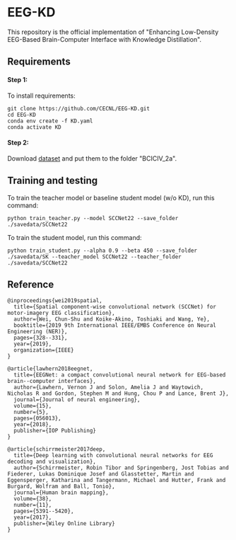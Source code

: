 # EEG-KD

This repository is the official implementation of "Enhancing Low-Density EEG-Based Brain-Computer Interface with Knowledge Distillation". 


## Requirements
#### Step 1:
To install requirements:
```setup
git clone https://github.com/CECNL/EEG-KD.git
cd EEG-KD
conda env create -f KD.yaml
conda activate KD
```
#### Step 2:
Download [dataset](https://www.bbci.de/competition/iv/) and put them to the folder "BCICIV_2a".

## Training and testing

To train the teacher model or baseline student model (w/o KD), run this command:
```train_teacher
python train_teacher.py --model SCCNet22 --save_folder ./savedata/SCCNet22
```

To train the student model, run this command:
```train_student
python train_student.py --alpha 0.9 --beta 450 --save_folder ./savedata/SK --teacher_model SCCNet22 --teacher_folder ./savedata/SCCNet22
```

## Reference

```
@inproceedings{wei2019spatial,
  title={Spatial component-wise convolutional network (SCCNet) for motor-imagery EEG classification},
  author={Wei, Chun-Shu and Koike-Akino, Toshiaki and Wang, Ye},
  booktitle={2019 9th International IEEE/EMBS Conference on Neural Engineering (NER)},
  pages={328--331},
  year={2019},
  organization={IEEE}
}
```

```
@article{lawhern2018eegnet,
  title={EEGNet: a compact convolutional neural network for EEG-based brain--computer interfaces},
  author={Lawhern, Vernon J and Solon, Amelia J and Waytowich, Nicholas R and Gordon, Stephen M and Hung, Chou P and Lance, Brent J},
  journal={Journal of neural engineering},
  volume={15},
  number={5},
  pages={056013},
  year={2018},
  publisher={IOP Publishing}
}
```

```
@article{schirrmeister2017deep,
  title={Deep learning with convolutional neural networks for EEG decoding and visualization},
  author={Schirrmeister, Robin Tibor and Springenberg, Jost Tobias and Fiederer, Lukas Dominique Josef and Glasstetter, Martin and Eggensperger, Katharina and Tangermann, Michael and Hutter, Frank and Burgard, Wolfram and Ball, Tonio},
  journal={Human brain mapping},
  volume={38},
  number={11},
  pages={5391--5420},
  year={2017},
  publisher={Wiley Online Library}
}
```
